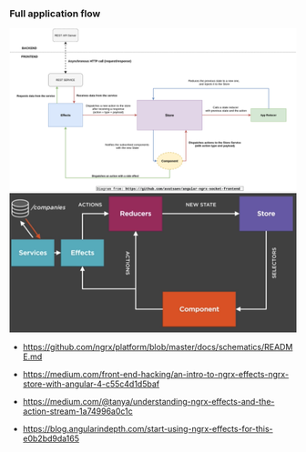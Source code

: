 ### Full application flow

<img src="./ngrx.png">

<img src="./ngrx2.png">

- https://github.com/ngrx/platform/blob/master/docs/schematics/README.md

- https://medium.com/front-end-hacking/an-intro-to-ngrx-effects-ngrx-store-with-angular-4-c55c4d1d5baf

- https://medium.com/@tanya/understanding-ngrx-effects-and-the-action-stream-1a74996a0c1c

- https://blog.angularindepth.com/start-using-ngrx-effects-for-this-e0b2bd9da165
